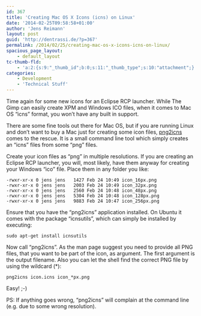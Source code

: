 ```yaml
---
id: 367
title: 'Creating Mac OS X Icons (icns) on Linux'
date: '2014-02-25T09:58:58+01:00'
author: 'Jens Reimann'
layout: post
guid: 'http://dentrassi.de/?p=367'
permalink: /2014/02/25/creating-mac-os-x-icons-icns-on-linux/
spacious_page_layout:
    - default_layout
tc-thumb-fld:
    - 'a:2:{s:9:"_thumb_id";b:0;s:11:"_thumb_type";s:10:"attachment";}'
categories:
    - Development
    - 'Technical Stuff'
---
```


Time again for some new icons for an Eclipse RCP launcher. While The Gimp can easily create XPM and Windows ICO files, when it comes to Mac OS “icns” format, you won’t have any built in support.

There are some fine tools out there for Mac OS, but if you are running Linux and don’t want to buy a Mac just for creating some icon files, [png2icns](http://icns.sourceforge.net/ "libicns") comes to the rescue. It is a small command line tool which simply creates an “icns” files from some “png” files.

Create your icon files as “png” in multiple resolutions. If you are creating an Eclipse RCP launcher, you will, most likely, have them anyway for creating your Windows “ico” file. Place them in any folder you like:

```
-rwxr-xr-x 0 jens jens   1427 Feb 24 10:49 icon_16px.png
-rwxr-xr-x 0 jens jens   2003 Feb 24 10:49 icon_32px.png
-rwxr-xr-x 0 jens jens   2560 Feb 24 10:48 icon_48px.png
-rwxr-xr-x 0 jens jens   5304 Feb 24 10:48 icon_128px.png
-rwxr-xr-x 0 jens jens   9883 Feb 24 10:47 icon_256px.png
```

Ensure that you have the “png2icns” application installed. On Ubuntu it comes with the package “icnsutils”, which can simply be installed by executing:

```
sudo apt-get install icnsutils
```

Now call “png2icns”. As the man page suggest you need to provide all PNG files, that you want to be part of the icon, as argument. The first argument is the output filename. Also you can let the shell find the correct PNG file by using the wildcard (\*):

```
png2icns icon.icns icon_*px.png
```

Easy! ;-)

PS: If anything goes wrong, “png2icns” will complain at the command line (e.g. due to some wrong resolution).